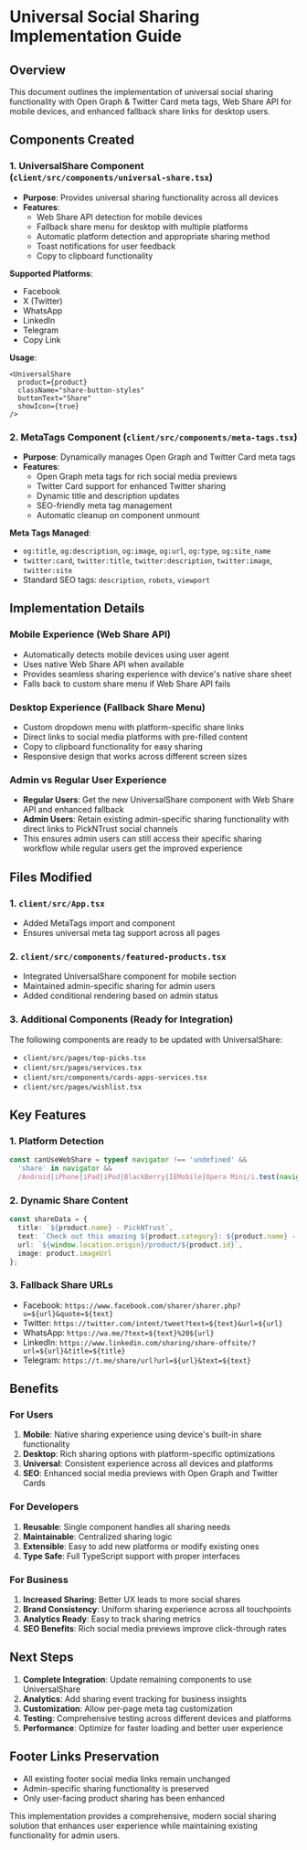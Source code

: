 # Universal Social Sharing Implementation Guide

## Overview
This document outlines the implementation of universal social sharing functionality with Open Graph & Twitter Card meta tags, Web Share API for mobile devices, and enhanced fallback share links for desktop users.

## Components Created

### 1. UniversalShare Component (`client/src/components/universal-share.tsx`)
- **Purpose**: Provides universal sharing functionality across all devices
- **Features**:
  - Web Share API detection for mobile devices
  - Fallback share menu for desktop with multiple platforms
  - Automatic platform detection and appropriate sharing method
  - Toast notifications for user feedback
  - Copy to clipboard functionality

**Supported Platforms**:
- Facebook
- X (Twitter) 
- WhatsApp
- LinkedIn
- Telegram
- Copy Link

**Usage**:
```tsx
<UniversalShare 
  product={product}
  className="share-button-styles"
  buttonText="Share"
  showIcon={true}
/>
```

### 2. MetaTags Component (`client/src/components/meta-tags.tsx`)
- **Purpose**: Dynamically manages Open Graph and Twitter Card meta tags
- **Features**:
  - Open Graph meta tags for rich social media previews
  - Twitter Card support for enhanced Twitter sharing
  - Dynamic title and description updates
  - SEO-friendly meta tag management
  - Automatic cleanup on component unmount

**Meta Tags Managed**:
- `og:title`, `og:description`, `og:image`, `og:url`, `og:type`, `og:site_name`
- `twitter:card`, `twitter:title`, `twitter:description`, `twitter:image`, `twitter:site`
- Standard SEO tags: `description`, `robots`, `viewport`

## Implementation Details

### Mobile Experience (Web Share API)
- Automatically detects mobile devices using user agent
- Uses native Web Share API when available
- Provides seamless sharing experience with device's native share sheet
- Falls back to custom share menu if Web Share API fails

### Desktop Experience (Fallback Share Menu)
- Custom dropdown menu with platform-specific share links
- Direct links to social media platforms with pre-filled content
- Copy to clipboard functionality for easy sharing
- Responsive design that works across different screen sizes

### Admin vs Regular User Experience
- **Regular Users**: Get the new UniversalShare component with Web Share API and enhanced fallback
- **Admin Users**: Retain existing admin-specific sharing functionality with direct links to PickNTrust social channels
- This ensures admin users can still access their specific sharing workflow while regular users get the improved experience

## Files Modified

### 1. `client/src/App.tsx`
- Added MetaTags import and component
- Ensures universal meta tag support across all pages

### 2. `client/src/components/featured-products.tsx`
- Integrated UniversalShare component for mobile section
- Maintained admin-specific sharing for admin users
- Added conditional rendering based on admin status

### 3. Additional Components (Ready for Integration)
The following components are ready to be updated with UniversalShare:
- `client/src/pages/top-picks.tsx`
- `client/src/pages/services.tsx`
- `client/src/components/cards-apps-services.tsx`
- `client/src/pages/wishlist.tsx`

## Key Features

### 1. Platform Detection
```typescript
const canUseWebShare = typeof navigator !== 'undefined' && 
  'share' in navigator && 
  /Android|iPhone|iPad|iPod|BlackBerry|IEMobile|Opera Mini/i.test(navigator.userAgent);
```

### 2. Dynamic Share Content
```typescript
const shareData = {
  title: `${product.name} - PickNTrust`,
  text: `Check out this amazing ${product.category}: ${product.name} - Only ₹${product.price}!`,
  url: `${window.location.origin}/product/${product.id}`,
  image: product.imageUrl
};
```

### 3. Fallback Share URLs
- Facebook: `https://www.facebook.com/sharer/sharer.php?u=${url}&quote=${text}`
- Twitter: `https://twitter.com/intent/tweet?text=${text}&url=${url}`
- WhatsApp: `https://wa.me/?text=${text}%20${url}`
- LinkedIn: `https://www.linkedin.com/sharing/share-offsite/?url=${url}&title=${title}`
- Telegram: `https://t.me/share/url?url=${url}&text=${text}`

## Benefits

### For Users
1. **Mobile**: Native sharing experience using device's built-in share functionality
2. **Desktop**: Rich sharing options with platform-specific optimizations
3. **Universal**: Consistent experience across all devices and platforms
4. **SEO**: Enhanced social media previews with Open Graph and Twitter Cards

### For Developers
1. **Reusable**: Single component handles all sharing needs
2. **Maintainable**: Centralized sharing logic
3. **Extensible**: Easy to add new platforms or modify existing ones
4. **Type Safe**: Full TypeScript support with proper interfaces

### For Business
1. **Increased Sharing**: Better UX leads to more social shares
2. **Brand Consistency**: Uniform sharing experience across all touchpoints
3. **Analytics Ready**: Easy to track sharing metrics
4. **SEO Benefits**: Rich social media previews improve click-through rates

## Next Steps

1. **Complete Integration**: Update remaining components to use UniversalShare
2. **Analytics**: Add sharing event tracking for business insights
3. **Customization**: Allow per-page meta tag customization
4. **Testing**: Comprehensive testing across different devices and platforms
5. **Performance**: Optimize for faster loading and better user experience

## Footer Links Preservation
- All existing footer social media links remain unchanged
- Admin-specific sharing functionality is preserved
- Only user-facing product sharing has been enhanced

This implementation provides a comprehensive, modern social sharing solution that enhances user experience while maintaining existing functionality for admin users.
